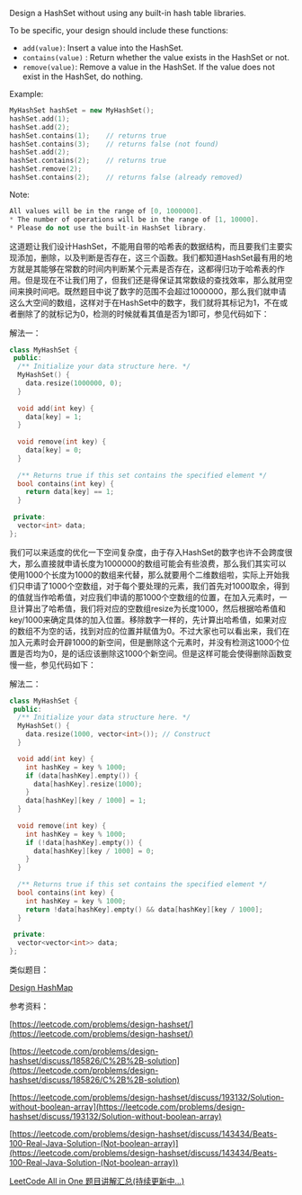 Design a HashSet without using any built-in hash table libraries.

To be specific, your design should include these functions:

- `add(value)`: Insert a value into the HashSet.
- `contains(value)` : Return whether the value exists in the HashSet or not.
- `remove(value)`: Remove a value in the HashSet. If the value does not exist in the HashSet, do nothing.

Example:

```cpp
MyHashSet hashSet = new MyHashSet();
hashSet.add(1);         
hashSet.add(2);         
hashSet.contains(1);    // returns true
hashSet.contains(3);    // returns false (not found)
hashSet.add(2);          
hashSet.contains(2);    // returns true
hashSet.remove(2);          
hashSet.contains(2);    // returns false (already removed)
```

Note:

```cpp
All values will be in the range of [0, 1000000].
* The number of operations will be in the range of [1, 10000].
* Please do not use the built-in HashSet library.
```

这道题让我们设计HashSet，不能用自带的哈希表的数据结构，而且要我们主要实现添加，删除，以及判断是否存在，这三个函数。我们都知道HashSet最有用的地方就是其能够在常数的时间内判断某个元素是否存在，这都得归功于哈希表的作用。但是现在不让我们用了，但我们还是得保证其常数级的查找效率，那么就用空间来换时间吧。既然题目中说了数字的范围不会超过1000000，那么我们就申请这么大空间的数组，这样对于在HashSet中的数字，我们就将其标记为1，不在或者删除了的就标记为0，检测的时候就看其值是否为1即可，参见代码如下：

解法一：

```cpp
class MyHashSet {
 public:
  /** Initialize your data structure here. */
  MyHashSet() {
    data.resize(1000000, 0);
  }
    
  void add(int key) {
    data[key] = 1;
  }
    
  void remove(int key) {
    data[key] = 0;
  }
    
  /** Returns true if this set contains the specified element */
  bool contains(int key) {
    return data[key] == 1;
  }
    
 private:
  vector<int> data;
};
```

我们可以来适度的优化一下空间复杂度，由于存入HashSet的数字也许不会跨度很大，那么直接就申请长度为1000000的数组可能会有些浪费，那么我们其实可以使用1000个长度为1000的数组来代替，那么就要用个二维数组啦，实际上开始我们只申请了1000个空数组，对于每个要处理的元素，我们首先对1000取余，得到的值就当作哈希值，对应我们申请的那1000个空数组的位置，在加入元素时，一旦计算出了哈希值，我们将对应的空数组resize为长度1000，然后根据哈希值和key/1000来确定具体的加入位置。移除数字一样的，先计算出哈希值，如果对应的数组不为空的话，找到对应的位置并赋值为0。不过大家也可以看出来，我们在加入元素时会开辟1000的新空间，但是删除这个元素时，并没有检测这1000个位置是否均为0，是的话应该删除这1000个新空间。但是这样可能会使得删除函数变慢一些，参见代码如下：

解法二：

```cpp
class MyHashSet {
 public:
  /** Initialize your data structure here. */
  MyHashSet() {
    data.resize(1000, vector<int>()); // Construct
  }

  void add(int key) {
    int hashKey = key % 1000;
    if (data[hashKey].empty()) {
      data[hashKey].resize(1000);
    } 
    data[hashKey][key / 1000] = 1;
  }
    
  void remove(int key) {
    int hashKey = key % 1000;
    if (!data[hashKey].empty()) {
      data[hashKey][key / 1000] = 0;
    } 
  }
    
  /** Returns true if this set contains the specified element */
  bool contains(int key) {
    int hashKey = key % 1000;
    return !data[hashKey].empty() && data[hashKey][key / 1000];
  }
    
 private:
  vector<vector<int>> data;
};
```

类似题目：

[Design HashMap](https://www.cnblogs.com/grandyang/p/9972764.html)

参考资料：

[https://leetcode.com/problems/design-hashset/](https://leetcode.com/problems/design-hashset/)

[https://leetcode.com/problems/design-hashset/discuss/185826/C%2B%2B-solution](https://leetcode.com/problems/design-hashset/discuss/185826/C%2B%2B-solution)

[https://leetcode.com/problems/design-hashset/discuss/193132/Solution-without-boolean-array](https://leetcode.com/problems/design-hashset/discuss/193132/Solution-without-boolean-array)

[](https://leetcode.com/problems/design-hashset/discuss/143434/Beats-100-Real-Java-Solution-(Not-boolean-array))[https://leetcode.com/problems/design-hashset/discuss/143434/Beats-100-Real-Java-Solution-(Not-boolean-array)](https://leetcode.com/problems/design-hashset/discuss/143434/Beats-100-Real-Java-Solution-(Not-boolean-array))

[LeetCode All in One 题目讲解汇总(持续更新中...)](http://www.cnblogs.com/grandyang/p/4606334.html)